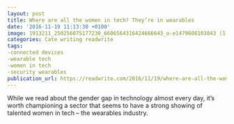 ```yaml
---
layout: post
title: Where are all the women in tech? They’re in wearables
date: '2016-11-19 11:13:30 +0100'
image: 1913211_250256075177230_6606564316424666643_o-e1479608103843 (1).jpg
categories: Cate writing readwrite
tags:
-connected devices
-wearable tech
-women in tech
-security wearables
publication_url: https://readwrite.com/2016/11/19/where-are-all-the-women-in-tech-theyre-in-wearables/
---
```

While we read about the gender gap in technology almost every day, it’s worth championing a sector that seems to have a strong showing of talented women in tech – the wearables industry.
